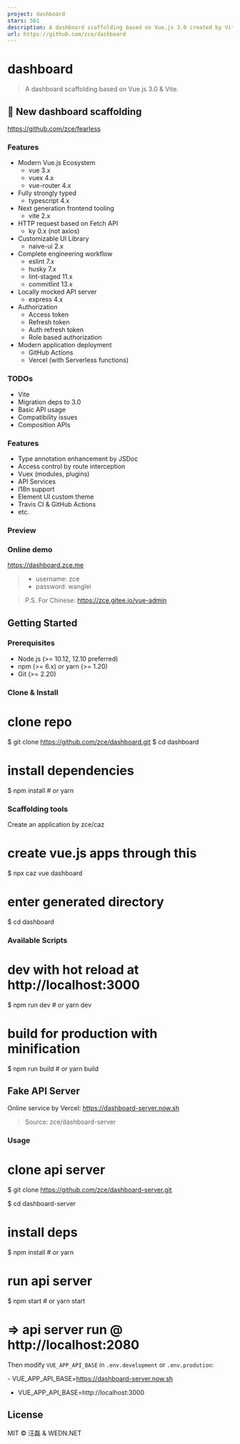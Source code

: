 ```yaml
---
project: dashboard
stars: 561
description: A dashboard scaffolding based on Vue.js 3.0 created by Vite.
url: https://github.com/zce/dashboard
---
```


dashboard
=========

> A dashboard scaffolding based on Vue.js 3.0 & Vite.

🎉 New dashboard scaffolding
----------------------------

https://github.com/zce/fearless

### Features

-   Modern Vue.js Ecosystem
    -   vue 3.x
    -   vuex 4.x
    -   vue-router 4.x
-   Fully strongly typed
    -   typescript 4.x
-   Next generation frontend tooling
    -   vite 2.x
-   HTTP request based on Fetch API
    -   ky 0.x (not axios)
-   Customizable UI Library
    -   naive-ui 2.x
-   Complete engineering workflow
    -   eslint 7.x
    -   husky 7.x
    -   lint-staged 11.x
    -   commitlint 13.x
-   Locally mocked API server
    -   express 4.x
-   Authorization
    -   Access token
    -   Refresh token
    -   Auth refresh token
    -   Role based authorization
-   Modern application deployment
    -   GitHub Actions
    -   Vercel (with Serverless functions)

### TODOs

-   Vite
-   Migration deps to 3.0
-   Basic API usage
-   Compatibility issues
-   Composition APIs

### Features

-   Type annotation enhancement by JSDoc
-   Access control by route interception
-   Vuex (modules, plugins)
-   API Services
-   I18n support
-   Element UI custom theme
-   Travis CI & GitHub Actions
-   etc.

### Preview

### Online demo

https://dashboard.zce.me

> -   username: zce
> -   password: wanglei

> P.S. For Chinese: https://zce.gitee.io/vue-admin

Getting Started
---------------

### Prerequisites

-   Node.js (>= 10.12, 12.10 preferred)
-   npm (>= 6.x) or yarn (>= 1.20)
-   Git (>= 2.20)

### Clone & Install

# clone repo
$ git clone https://github.com/zce/dashboard.git
$ cd dashboard
# install dependencies
$ npm install # or yarn

### Scaffolding tools

Create an application by zce/caz

# create vue.js apps through this
$ npx caz vue dashboard
# enter generated directory
$ cd dashboard

### Available Scripts

# dev with hot reload at http://localhost:3000
$ npm run dev # or yarn dev

# build for production with minification
$ npm run build # or yarn build

Fake API Server
---------------

Online service by Vercel: https://dashboard-server.now.sh

> Source: zce/dashboard-server

### Usage

# clone api server
$ git clone https://github.com/zce/dashboard-server.git

$ cd dashboard-server

# install deps
$ npm install # or yarn

# run api server
$ npm start # or yarn start

# => api server run @ http://localhost:2080

Then modify `VUE_APP_API_BASE` in `.env.development` or `.env.prodution`:

\- VUE\_APP\_API\_BASE=https://dashboard-server.now.sh
+ VUE\_APP\_API\_BASE=http://localhost:3000

License
-------

MIT © 汪磊 & WEDN.NET
